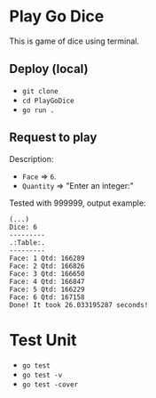 # Play Go Dice
This is game of dice using terminal.

## Deploy (local)
- `git clone`
- `cd PlayGoDice`
- `go run .`

## Request to play

Description:

- `Face` => `6`.
- `Quantity` => "Enter an integer:"

Tested with 999999, output example:

```
(...)
Dice: 6
---------
.:Table:.
---------
Face: 1 Qtd: 166289
Face: 2 Qtd: 166826
Face: 3 Qtd: 166650
Face: 4 Qtd: 166847
Face: 5 Qtd: 166229
Face: 6 Qtd: 167158
Done! It took 26.033195287 seconds!
```

# Test Unit
- `go test`
- `go test -v`
- `go test -cover`
